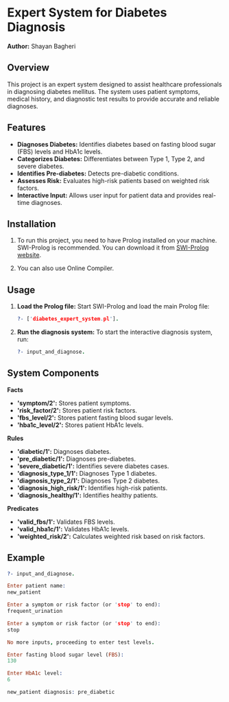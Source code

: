 # Expert System for Diabetes Diagnosis

**Author:** Shayan Bagheri

## Overview

This project is an expert system designed to assist healthcare professionals in diagnosing diabetes mellitus. The system uses patient symptoms, medical history, and diagnostic test results to provide accurate and reliable diagnoses.

## Features

- **Diagnoses Diabetes:** Identifies diabetes based on fasting blood sugar (FBS) levels and HbA1c levels.
- **Categorizes Diabetes:** Differentiates between Type 1, Type 2, and severe diabetes.
- **Identifies Pre-diabetes:** Detects pre-diabetic conditions.
- **Assesses Risk:** Evaluates high-risk patients based on weighted risk factors.
- **Interactive Input:** Allows user input for patient data and provides real-time diagnoses.

## Installation

1. To run this project, you need to have Prolog installed on your machine. SWI-Prolog is recommended. You can download it from [SWI-Prolog website](https://www.swi-prolog.org/Download.html).


2. You can also use Online Compiler.

## Usage

1. **Load the Prolog file:**
Start SWI-Prolog and load the main Prolog file:
   ```prolog
   ?- ['diabetes_expert_system.pl'].

2. **Run the diagnosis system:**
To start the interactive diagnosis system, run:

   ```prolog
   ?- input_and_diagnose.

## System Components

**Facts**

- **'symptom/2':** Stores patient symptoms.
- **'risk_factor/2':** Stores patient risk factors.
- **'fbs_level/2':** Stores patient fasting blood sugar levels.
- **'hba1c_level/2':** Stores patient HbA1c levels.

**Rules**

- **'diabetic/1':** Diagnoses diabetes.
- **'pre_diabetic/1':** Diagnoses pre-diabetes.
- **'severe_diabetic/1':** Identifies severe diabetes cases.
- **'diagnosis_type_1/1':** Diagnoses Type 1 diabetes.
- **'diagnosis_type_2/1':** Diagnoses Type 2 diabetes.
- **'diagnosis_high_risk/1':** Identifies high-risk patients.
- **'diagnosis_healthy/1':** Identifies healthy patients.

**Predicates**

- **'valid_fbs/1':** Validates FBS levels.
- **'valid_hba1c/1':** Validates HbA1c levels.
- **'weighted_risk/2':** Calculates weighted risk based on risk factors.

## Example

   ```prolog
   ?- input_and_diagnose.

   Enter patient name:
   new_patient

   Enter a symptom or risk factor (or 'stop' to end):
   frequent_urination

   Enter a symptom or risk factor (or 'stop' to end):
   stop

   No more inputs, proceeding to enter test levels.

   Enter fasting blood sugar level (FBS):
   130

   Enter HbA1c level:
   6

   new_patient diagnosis: pre_diabetic
